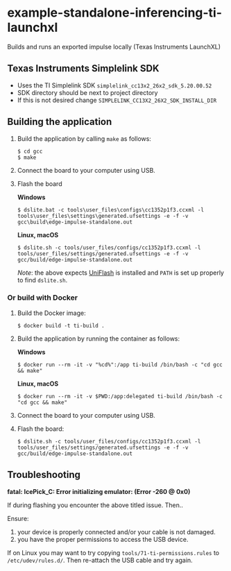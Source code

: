# example-standalone-inferencing-ti-launchxl
Builds and runs an exported impulse locally (Texas Instruments LaunchXL)


## Texas Instruments Simplelink SDK

- Uses the TI Simplelink SDK `simplelink_cc13x2_26x2_sdk_5.20.00.52`
- SDK directory should be next to project directory
- If this is not desired change `SIMPLELINK_CC13X2_26X2_SDK_INSTALL_DIR`

## Building the application

1. Build the application by calling `make` as follows:

    ```
    $ cd gcc
    $ make
    ```
1. Connect the board to your computer using USB.
1. Flash the board

    **Windows**

    ```
    $ dslite.bat -c tools\user_files\configs\cc1352p1f3.ccxml -l tools\user_files\settings\generated.ufsettings -e -f -v gcc\build\edge-impulse-standalone.out
    ```

    **Linux, macOS**

    ```
    $ dslite.sh -c tools/user_files/configs/cc1352p1f3.ccxml -l tools/user_files/settings/generated.ufsettings -e -f -v gcc/build/edge-impulse-standalone.out
    ```

    *Note*: the above expects [UniFlash](https://www.ti.com/tool/UNIFLASH#downloads) is installed and `PATH` is set up properly to find `dslite.sh`.

### Or build with Docker

1. Build the Docker image:
    ```
    $ docker build -t ti-build .
    ```
1. Build the application by running the container as follows:

    **Windows**

    ```
    $ docker run --rm -it -v "%cd%":/app ti-build /bin/bash -c "cd gcc && make"
    ```

    **Linux, macOS**

    ```
    $ docker run --rm -it -v $PWD:/app:delegated ti-build /bin/bash -c "cd gcc && make"
    ```

1. Connect the board to your computer using USB.
1. Flash the board:

    ```
    $ dslite.sh -c tools/user_files/configs/cc1352p1f3.ccxml -l tools/user_files/settings/generated.ufsettings -e -f -v gcc/build/edge-impulse-standalone.out
    ```

## Troubleshooting

**fatal: IcePick_C: Error initializing emulator: (Error -260 @ 0x0)**

If during flashing you encounter the above titled issue. Then..

Ensure:

1. your device is properly connected and/or your cable is not damaged. 
2. you have the proper permissions to access the USB device.

If on Linux you may want to try copying `tools/71-ti-permissions.rules` to `/etc/udev/rules.d/`. Then re-attach the USB cable and try again.

